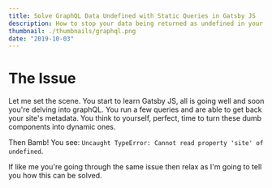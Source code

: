 ```yaml
---
title: Solve GraphQL Data Undefined with Static Queries in Gatsby JS
description: How to stop your data being returned as undefined in your GraphQL query using Gatsby JS. 
thumbnail: ./thumbnails/graphql.png
date: "2019-10-03"
---
```


# The Issue

Let me set the scene. You start to learn Gatsby JS, all is going well and soon you're delving into graphQL. You run a few queries and are able to get back your site's metadata. You think to yourself, perfect, time to turn these dumb components into dynamic ones. 

Then Bamb! You see: `Uncaught TypeError: Cannot read property 'site' of undefined`.

If like me you're going through the same issue then relax as I'm going to tell you how this can be solved.